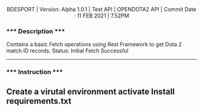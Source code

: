 <p align="center">
    <p align="center">
       BDESPORT | Version: Alpha 1.0.1 | Test API | OPENDOTA2 API | Commit Date : 11 FEB 2021 | 7.52PM 
    </p>
</p>

### *** Description ***

Contains a basic Fetch operations using Rest Framework to get Dota 2 match ID records. 
Status: Initial Fetch Successful

---
### *** Instruction ***
Create a virutal environment
activate
Install requirements.txt
----